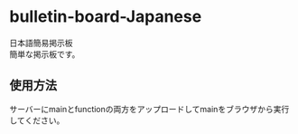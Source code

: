 # bulletin-board-Japanese
日本語簡易掲示板<br>
簡単な掲示板です。
<br>
## 使用方法<br>
サーバーにmainとfunctionの両方をアップロードしてmainをブラウザから実行してください。

